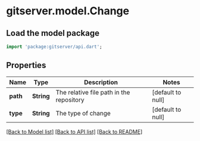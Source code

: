 # gitserver.model.Change

## Load the model package
```dart
import 'package:gitserver/api.dart';
```

## Properties
Name | Type | Description | Notes
------------ | ------------- | ------------- | -------------
**path** | **String** | The relative file path in the repository | [default to null]
**type** | **String** | The type of change | [default to null]

[[Back to Model list]](../README.md#documentation-for-models) [[Back to API list]](../README.md#documentation-for-api-endpoints) [[Back to README]](../README.md)


